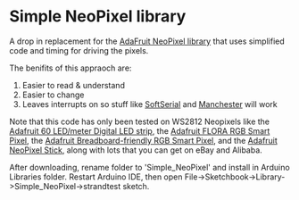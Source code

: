 Simple NeoPixel library
=========================

A drop in replacement for the [AdaFruit NeoPixel library][adafruit_neopixel_library] that uses simplified code and timing for driving the pixels.

The benifits of this appraoch are:

1) Easier to read & understand
2) Easier to change
3) Leaves interrupts on so stuff like [SoftSerial][SoftSerial] and [Manchester][manchester] will work

Note that this code has only been tested on WS2812 Neopixels like the [Adafruit 60 LED/meter Digital LED strip][strip], the [Adafruit FLORA RGB Smart Pixel][flora], the [Adafruit Breadboard-friendly RGB Smart Pixel][pixel], and the [Adafruit NeoPixel Stick][stick], along with lots that you can get on eBay and Alibaba.

After downloading, rename folder to 'Simple_NeoPixel' and install in Arduino Libraries folder. Restart Arduino IDE, then open File->Sketchbook->Library->Simple_NeoPixel->strandtest sketch.

[flora]:  http://adafruit.com/products/1060
[strip]:  http://adafruit.com/products/1138
[pixel]:  http://adafruit.com/products/1312
[stick]:  http://adafruit.com/products/1426
[shield]: http://adafruit.com/products/1430
[adafruit_neopixel_library]: https://github.com/adafruit/Adafruit_NeoPixel
[SoftSerial]: https://github.com/arduino/Arduino/blob/master/libraries/SoftwareSerial/SoftwareSerial.cpp
[manchester]: https://github.com/mchr3k/arduino-libs-manchester

